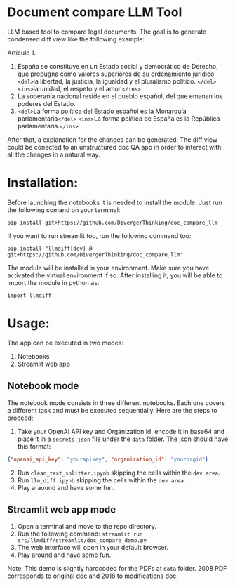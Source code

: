 # Document compare LLM Tool

LLM based tool to compare legal documents. The goal is to generate condensed diff view like the following example:

Artículo 1.

1. España se constituye en un Estado social y democrático de Derecho, que propugna como valores superiores de su ordenamiento jurídico `<del>`la libertad, la justicia, la igualdad y el pluralismo político. `</del>` `<ins>`la unidad, el respeto y el amor.`</ins>`
2. La soberanía nacional reside en el pueblo español, del que emanan los poderes del Estado.
3. `<del>`La forma política del Estado español es la  Monarquía parlamentaria`</del>` `<ins>`La forma política de España es la República parlamentaria.`</ins>`

After that, a explanation for the changes can be generated. The diff view could be conected to an unstructured doc QA app in order to interact with all the changes in a natural way.

# Installation:

Before launching the notebooks it is needed to install the module. Just run the following comand on your terminal:

`pip install git+https://github.com/DivergerThinking/doc_compare_llm`

If you want to run streamlit too, run the following command too:

`pip install "llmdiff[dev] @ git+https://github.com/DivergerThinking/doc_compare_llm"`

The module will be installed in your environment. Make sure you have activated the virtual environment if so. After installing it, you will be able to import the module in python as:

`ìmport llmdiff`

# Usage:

The app can be executed in two modes:

1. Notebooks
2. Streamlit web app

## Notebook mode

The notebook mode consists in three different notebooks. Each one covers a different task and must be executed sequentially. Here are the steps to proceed:

1. Take your OpenAI API key and Organization id, encode it in base64 and place it in a `secrets.json` file under the `data` folder. The json should have this format:

```json
{"openai_api_key": "yourapikey", "organization_id": "yourorgid"}
```

2. Run `clean_text_splitter.ipynb` skipping the cells within the `dev area`.
3. Run `llm_diff.ipynb` skipping the cells within the `dev area`.
4. Play araound and have some fun.

## Streamlit web app mode

1. Open a terminal and move to the repo directory.
2. Run the following command:
   `streamlit run src/llmdiff/streamlit/doc_compare_demo.py`
3. The web interface will open in your default browser.
4. Play around and have some fun.

Note: This demo is slightly hardcoded for the PDFs at `data` folder. 2008 PDF corresponds to original doc and 2018 to modifications doc.
